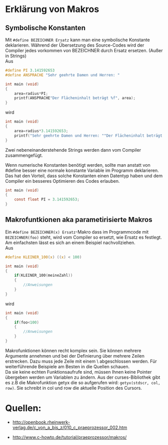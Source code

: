 # Erklärung von Makros
## Symbolische Konstanten
Mit `#define BEZEICHNER Ersatz` kann man eine symbolische Konstante deklarieren. Während der Übersetzung des Source-Codes wird der Compiler jedes vorkommen von BEZEICHNER durch Ersatz ersetzen. (Außer in Strings)  
Aus
```C
#define PI 3.141592653
#define ANSPRACHE "Sehr geehrte Damen und Herren: "

int main (void)
{
	area=radius*PI;
	printf(ANSPRACHE"Der Flächeninhalt beträgt %f", area);
}
```
wird
```C
int main (void)
{
	area=radius*3.141592653;
	printf("Sehr geehrte Damen und Herren: ""Der Flächeninhalt beträgt %f", area);
}
```
Zwei nebeneinanderstehende Strings werden dann vom Compiler zusammengefügt.

Wenn numerische Konstanten benötigt werden, sollte man anstatt von #define besser eine normale konstante Variable im Programm deklarieren. Das hat den Vorteil, dass solche Konstanten einen Datentyp haben und dem Compiler ein besseres Optimieren des Codes erlauben.
```C
int main (void)
{
	const float PI = 3.141592653;
}
```

## Makrofuntkionen aka parametirisierte Makros
Ein `#define BEZEICHNER(x) Ersatz`-Makro dass im Programmcode mit `BEZEICHNER(foo)` steht, wird vom Compiler so ersetzt, wie Ersatz es festlegt. Am einfachsten lässt es sich an einem Beispiel nachvollziehen.  
Aus
```C
#define KLEINER_100(x) ((x) < 100)

int main (void)
{
	if(KLEINER_100(meineZahl))
	{
		//Anweisungen
	}
}
```
wird
```C
int main (void)
{
	if(foo<100)
	{
		//Anweisungen
	}
}
```
Makrofunktionen können recht komplex sein. Sie können mehrere Argumente annehmen und bei der Definierung über mehrere Zeilen erstrecken. Dazu muss jede Zeile mit einem \ abgeschlossen werden. Für weiterführende Beispiele am Besten in die Quellen schauen.  
Da sie keine echten Funktionsaufrufe sind, müssen Ihnen keine Pointer übergeben werden um Variablen zu ändern. Aus der curses-Bibliothek gibt es z.B die Makrofunktion getyx die so aufgerufen wird: `getyx(stdscr, col, row)`. Sie schreibt in col und row die aktuelle Position des Cursors.

# Quellen:
- http://openbook.rheinwerk-verlag.de/c_von_a_bis_z/010_c_praeprozessor_002.htm

- http://www.c-howto.de/tutorial/praeprozessor/makros/